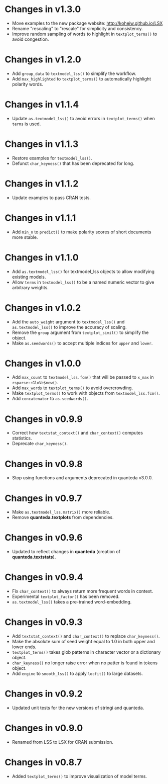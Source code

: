 # Changes in v1.3.0

* Move examples to the new package website: http://koheiw.github.io/LSX
* Rename "rescaling" to "rescale" for simplicity and consistency.
* Improve random sampling of words to highlight in `textplot_terms()` to avoid congestion.

# Changes in v1.2.0

* Add `group_data` to `textmodel_lss()` to simplify the workflow.
* Add `max_highlighted` to `textplot_terms()` to automatically highlight polarity words.

# Changes in v1.1.4

* Update `as.textmodel_lss()` to avoid errors in `textplot_terms()` when `terms` is used.

# Changes in v1.1.3

* Restore examples for `textmodel_lss()`.
* Defunct `char_keyness()` that has been deprecated for long.

# Changes in v1.1.2

* Update examples to pass CRAN tests.

# Changes in v1.1.1

* Add `min_n` to `predict()` to make polarity scores of short documents more stable.

# Changes in v1.1.0

* Add `as.textmodel_lss()` for textmodel_lss objects to allow modifying existing models.
* Allow `terms` in `textmodel_lss()` to be a named numeric vector to give arbitrary weights.

# Changes in v1.0.2

* Add the `auto_weight` argument to `textmodel_lss()` and `as.textmodel_lss()` to improve the accuracy of scaling.
* Remove the `group` argument from `textplot_simil()` to simplify the object.
* Make `as.seedwords()` to accept multiple indices for `upper` and `lower`.

# Changes in v1.0.0

* Add `max_count` to `textmodel_lss.fcm()` that will be passed to `x_max` in `rsparse::GloVe$new()`.
* Add `max_words` to `textplot_terms()` to avoid overcrowding.
* Make `textplot_terms()` to work with objects from `textmodel_lss.fcm()`.
* Add `concatenator` to `as.seedwords()`.

# Changes in v0.9.9

* Correct how `textstat_context()` and `char_context()` computes statistics.
* Deprecate `char_keyness()`.

# Changes in v0.9.8

* Stop using functions and arguments deprecated in quanteda v3.0.0.

# Changes in v0.9.7

* Make `as.textmodel_lss.matrix()` more reliable.
* Remove **quanteda.textplots** from dependencies. 

# Changes in v0.9.6

* Updated to reflect changes in **quanteda** (creation of **quanteda.textstats**).

# Changes in v0.9.4

* Fix `char_context()` to always return more frequent words in context. 
* Experimental `textplot_factor()` has been removed.
* `as.textmodel_lss()` takes a pre-trained word-embedding.

# Changes in v0.9.3

* Add `textstat_context()` and `char_context()` to replace `char_keyness()`.
* Make the absolute sum of seed weight equal to 1.0 in both upper and lower ends. 
* `textplot_terms()` takes glob patterns in character vector or a dictionary object.
* `char_keyness()` no longer raise error when no patter is found in tokens object.
* Add `engine` to `smooth_lss()` to apply `locfit()` to large datasets.

# Changes in v0.9.2

* Updated unit tests for the new versions of stringi and quanteda.

# Changes in v0.9.0

* Renamed from LSS to LSX for CRAN submission.

# Changes in v0.8.7

* Added `textplot_terms()` to improve visualization of model terms.
